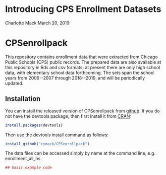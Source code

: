 Introducing CPS Enrollment Datasets
================
Charlotte Mack
March 20, 2019

<!-- README.md is generated from README.Rmd. Please edit that file -->
CPSenrollpack
=============

This repository contains enrollment data that were extracted from Chicago Public Schools (CPS) public records. The prepared data are also available at this repository in Rds and csv formats; at present there are only high school data, with elementary school data forthcoming. The sets span the school years from 2006--2007 through 2018--2019, and will be periodically updated.

Installation
------------

You can install the released version of CPSenrollpack from [github](https://github.com/cymack/CPSenrollpack). If you do not have the devtools package, then first install it from [CRAN](https://cran.r-project.org/):

``` r
install.packages(devtools)
```

Then use the devtools install command as follows:

``` r
install_github("cymack/CPSenrollpack")
```

The data files can be accessed simply by name at the command line, e.g. enrollment\_all\_hs.

``` r
## basic example code
```
